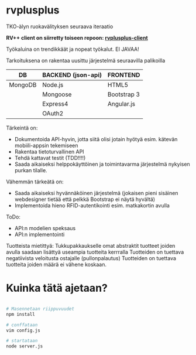 rvplusplus
==========

TKO-älyn ruokavälityksen seuraava iteraatio

**RV++ client on siirretty toiseen repoon: [rvplusplus-client](https://github.com/theikkila/rvplusplus-client)**

Työkaluina on trendikkäät ja nopeat työkalut. EI JAVAA!

Tarkoituksena on rakentaa uusittu järjestelmä seuraavilla palikoilla



| DB                | BACKEND (json-api)            | FRONTEND    |
| ----------------- | ----------------------------- | ----------- |
| MongoDB           | Node.js                       | HTML5       |
|                   | Mongoose                      | Bootstrap 3 |
|                   | Express4                      | Angular.js  |
|                   | OAuth2                        |             |




Tärkeintä on:
 - Dokumentoida API-hyvin, jotta siitä olisi jotain hyötyä esim. kätevän mobiili-appsin tekemiseen
 - Rakentaa tietoturvallinen API
 - Tehdä kattavat testit (TDD!!!!)
 - Saada aikaiseksi helppokäyttöinen ja toimintavarma järjestelmä nykyisen purkan tilalle.

Vähemmän tärkeätä on:
 - Saada aikaiseksi hyvännäköinen järjestelmä (jokaisen pieni sisäinen webdesigner tietää että pelkkä Bootstrap ei näytä hyvältä)
 - Implementoida hieno RFID-autentikointi esim. matkakortin avulla

ToDo:
 - API:n modelien speksaus
 - API:n implementointi

Tuotteista mietittyä:
	Tukkupakkaukselle omat abstraktit tuotteet joiden avulla saadaan lisättyä useampia tuotteita kerrralla
	Tuotteiden on tuettava negatiivista veloitusta ostajalle (pullonpalautus)
	Tuotteiden on tuettava tuotteita joiden määrä ei vähene koskaan.

# Kuinka tätä ajetaan?

```bash

# Masennetaan riippuvuudet
npm install

# conffataan
vim config.js

# startataan
node server.js

```
